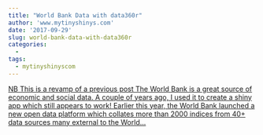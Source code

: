 ```yaml
---
title: "World Bank Data with data360r"
author: 'www.mytinyshinys.com'
date: '2017-09-29'
slug: world-bank-data-with-data360r
categories:
  - 
tags:
  - mytinyshinyscom
---
```


[NB This is a revamp of a previous post The World Bank is a great source of economic and social data. A couple of years ago, I used it to create a shiny app which still appears to work! Earlier this year, the World Bank launched a new open data platform which collates more than 2000 indices from 40+ data sources many external to the World...<click to read more>](https://www.mytinyshinys.com/2017/09/29/data360r/)

